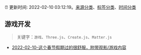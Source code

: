 :alarm_clock: 更新时间: 2022-02-10 03:12:19。[来源分类](../README.md)、[标签分类](../TAGS.md)、[时间分类](../TIMELINE.md)

## 游戏开发


> 关键字：`游戏`、`Three.js`、`Create.js`、`Matter.js`



- [2022-02-10-这个春节假期过的很舒服，附带观影/游戏内容](https://www.v2ex.com/t/832853) 
